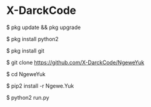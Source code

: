 # X-DarckCode

$ pkg update && pkg upgrade

$ pkg install python2

$ pkg install git

$ git clone https://github.com/X-DarckCode/NgeweYuk

$ cd NgeweYuk

$ pip2 install -r Ngewe.Yuk

$ python2 run.py
